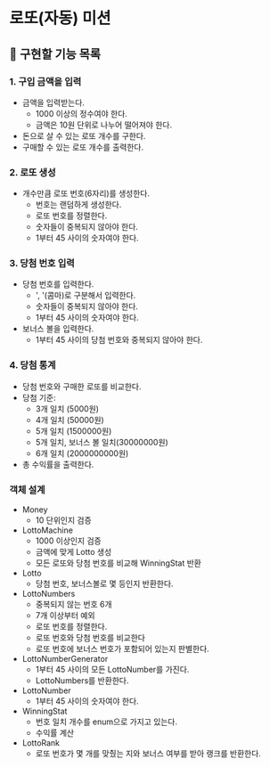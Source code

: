 # 로또(자동) 미션

## :wrench: 구현할 기능 목록

### 1. 구입 금액을 입력
- 금액을 입력받는다.
  - 1000 이상의 정수여야 한다.
  - 금액은 10원 단위로 나누어 떨어져야 한다.
- 돈으로 살 수 있는 로또 개수를 구한다.
- 구매할 수 있는 로또 개수를 출력한다.

### 2. 로또 생성
- 개수만큼 로또 번호(6자리)를 생성한다.
  - 번호는 랜덤하게 생성한다.
  - 로또 번호를 정렬한다.
  - 숫자들이 중복되지 않아야 한다.
  - 1부터 45 사이의 숫자여야 한다.

### 3. 당첨 번호 입력
- 당첨 번호를 입력한다.
  - ', '(콤마)로 구분해서 입력한다.
  - 숫자들이 중복되지 않아야 한다.
  - 1부터 45 사이의 숫자여야 한다.
- 보너스 볼을 입력한다.
  - 1부터 45 사이의 당첨 번호와 중복되지 않아야 한다.

### 4. 당첨 통계
- 당첨 번호와 구매한 로또를 비교한다.
- 당첨 기준:
  - 3개 일치 (5000원)
  - 4개 일치 (50000원)
  - 5개 일치 (1500000원)
  - 5개 일치, 보너스 볼 일치(30000000원)
  - 6개 일치 (2000000000원)
- 총 수익률을 출력한다.

### 객체 설계
- Money
  - 10 단위인지 검증
- LottoMachine
  - 1000 이상인지 검증
  - 금액에 맞게 Lotto 생성
  - 모든 로또와 당첨 번호를 비교해 WinningStat 반환
- Lotto
  - 당첨 번호, 보너스볼로 몇 등인지 반환한다.
- LottoNumbers
  - 중복되지 않는 번호 6개
  - 7개 이상부터 예외
  - 로또 번호를 정렬한다.
  - 로또 번호와 당첨 번호를 비교한다
  - 로또 번호에 보너스 번호가 포함되어 있는지 판별한다.
- LottoNumberGenerator
  - 1부터 45 사이의 모든 LottoNumber를 가진다.
  - LottoNumbers를 반환한다.
- LottoNumber
  - 1부터 45 사이의 숫자여야 한다.
- WinningStat
  - 번호 일치 개수를 enum으로 가지고 있는다.
  - 수익률 계산
- LottoRank
  - 로또 번호가 몇 개를 맞췄는 지와 보너스 여부를 받아 랭크를 반환한다. 